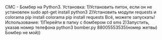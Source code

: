СМС - Бомбер на Python3.
Установка:
1)Установить питон, если он не установлен
sudo apt-get install python3
2)Установить модули requests и colorama
pip install colorama
pip install requests
Всё, можете запускать!
Использование:
1)Перейти в папку с бомбером
cd sms
2)Запустить, указав номер телефона
python3 bomber.py 88005553535(номер жетвы)
Бомбер не мой))
